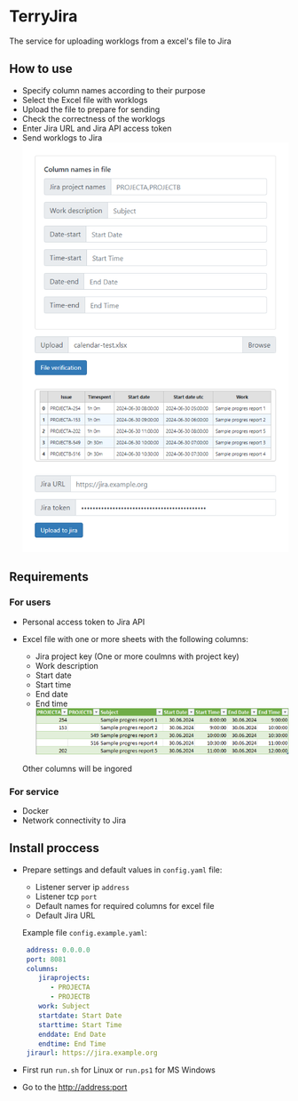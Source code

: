 # TerryJira
The service for uploading worklogs from a excel's file to Jira
## How to use
- Specify column names according to their purpose
- Select the Excel file with worklogs
- Upload the file to prepare for sending
- Check the correctness of the worklogs
- Enter Jira URL and Jira API access token
- Send worklogs to Jira
![alt text](docs/images/howto.png "Prepare")
## Requirements
### For users
-  Personal access token to Jira API
-  Excel file with one or more sheets with the following columns:
   -  Jira project key (One or more coulmns with project key)
   -  Work description
   -  Start date
   -  Start time
   -  End date
   -  End time
   ![alt text](docs/images/example-of-excel-file.png "Title")
   
   Other columns will be ingored
### For service
- Docker
- Network connectivity to Jira  
## Install proccess
- Prepare settings and default values in `config.yaml` file:
  - Listener server ip `address`
  - Listener tcp `port`
  - Default names for required columns for excel file
  - Default Jira URL

  Example file `config.example.yaml`:
  ```yaml 
   address: 0.0.0.0
   port: 8081
   columns:
      jiraprojects:
         - PROJECTA
         - PROJECTB
      work: Subject
      startdate: Start Date
      starttime: Start Time
      enddate: End Date
      endtime: End Time
   jiraurl: https://jira.example.org
  ```

- First run `run.sh` for Linux or `run.ps1` for MS Windows
- Go to the <http://address:port>